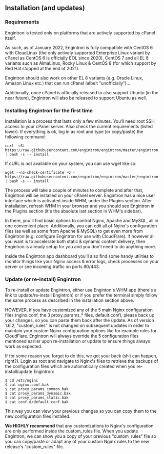 ## Installation (and updates)

### Requirements

Engintron is tested only on platforms that are actively supported by cPanel itself.

As such, as of January 2022, Engintron is fully compatible with CentOS 6 with CloudLinux (the only actively supported Enterprise Linux variant by cPanel as CentOS 6 is officially EOL since 2020), CentOS 7 and all EL 8 variants such as AlmaLinux, Rocky Linux & CentOS 8 (for which support by Red Hat stopped at the end of 2021).

Engintron should also work on other EL 8 variants (e.g. Oracle Linux, Amazon Linux etc.) that can run cPanel (albeit "unofficially")...

Additionally, once cPanel is officially released to also support Ubuntu (in the near future), Engintron will also be released to support Ubuntu as well.


### Installing Engintron for the first time

Installation is a process that lasts only a few minutes. You'll need root SSH access to your cPanel server. Also check the current requirements (listed lower). If everything is ok, log in as root and type (or copy/paste) the following command:

```
curl -sSL https://raw.githubusercontent.com/engintron/engintron/master/engintron.sh | bash -s -- install
```

If cURL is not available on your system, you can use wget like so:

```
wget --no-check-certificate -O - https://raw.githubusercontent.com/engintron/engintron/master/engintron.sh | bash -s -- install
```

The process will take a couple of minutes to complete and after that, Engintron will be installed on your cPanel server. Engintron has a nice user interface which is activated inside WHM, under the Plugins section. After installation, refresh WHM in your browser and you should see Engintron in the Plugins section (it's the absolute last section in WHM's sidebar).

In there, you'll find basic options to control Nginx, Apache and MySQL, all in one convenient place. Additionally, you can edit all of Nginx's configuration files (as well as some from Apache & MySQL) to get even more from Engintron (e.g. configure Engintron for use with CloudFlare). If however all you want is to accelerate both static & dynamic content delivery, then Engintron is already setup for you and you don't need to do anything more.

Inside the Engintron app dashboard you'll also find some handy utilities to monitor things like your Nginx access & error logs, check processes on your server or see incoming traffic on ports 80/443.


### Update (or re-install) Engintron

To re-install or update Engintron, either use Enginton's WHM app (there's a link to update/re-install Engintron) or if you prefer the terminal simply follow the same process as described in the installation section above.

HOWEVER, if you have customized any of the 5 main Nginx configuration files (nginx.conf, the 3 proxy\_params\_* files, default.conf), please back up your changes, so you can paste them back after the update. As of version 1.6.2, "custom\_rules" is not changed on subsequent updates in order to maintain your custom Nginx configuration options like for example rules for CloudFlare. Engintron will always override the 5 configuration files mentioned earlier upon re-installation or update to ensure things always work as expected.

If for some reason you forget to do this, we got your back (shit can happen, right?). Login as root and navigate to Nginx's files to retrieve the backups of the configuration files which are automatically created when you re-install/update Engintron:

```
$ cd /etc/nginx
$ cat nginx.conf.bak
$ cat proxy_params_common.bak
$ cat proxy_params_dynamic.bak
$ cat proxy_params_static.bak
$ cat conf.d/default.conf.bak
```

This way you can view your previous changes so you can copy them to the new configuration files installed.

**We HIGHLY recommend** that any customizations to Nginx's configuration are only performed inside the custom\_rules file. When you update Engintron, we can show you a copy of your previous "custom\_rules" file so you can copy/paste or adapt any of your custom Nginx rules to the new release's "custom\_rules" file.
